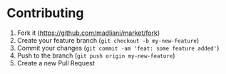 # Contributing

1. Fork it (<https://github.com/madliani/market/fork>)
2. Create your feature branch (`git checkout -b my-new-feature`)
3. Commit your changes (`git commit -am 'feat: some feature added'`)
4. Push to the branch (`git push origin my-new-feature`)
5. Create a new Pull Request
